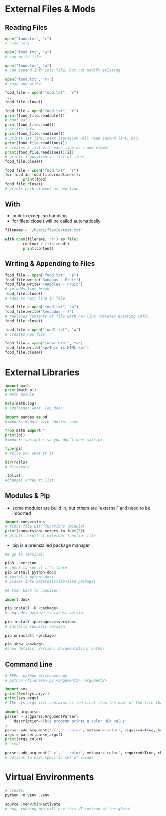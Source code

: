 # External Files & Mods

## Reading Files

```python
open("food.txt", "r")
# read only

open("food.txt", "w")
# can write file

open("food.txt", "a")
# can append info into file, but not modify existing

open("food.txt", "r+")
# read and write
```

```python
food_file = open("food.txt", "r")
...
food_file.close()
```

```python
food_file = open("food.txt", "r")
print(food_file.readable())
# bool val
print(food_file.read())
# prints info
print(food_file.readline())
# prints 1st line, next iteration will read second line, etc.
print(food_file.readlines())
# creates a list with each line as a new elemet
print(food_file.readlines()[i])
# prints i position in list of lines
food_file.close()

food_file = open("food.txt", "r")
for food in food_file.readlines():
		print(food)
food_file.close()
# prints each element as new line
```

## With

- built-in exception handling
- for files: close() will be called automatically

```python
filename = '/Users/flavio/test.txt'

with open(filename, 'r') as file:
		content = file.read()
		print(content)
```

## Writing & Appending to Files

```python
food_file = open("food.txt", "a")
food_file.write("Bananas - Fruit")
food_file.write("\nApples - Fruit")
# \n adds line break
food_file.close()
# adds to next line in file

food_file = open("food.txt", "w")
food_file.write("Avocados - ?")
# replaces contents of file with new line (deletes existing info)
food_file.close()

food_file = open("food1.txt", "w")
# creates new file 

food_file = open("index.html", "w")
food_file.write("<p>This is HTML,<p>")
food_file.close()
```

# External Libraries

```python
import math 
print(math.pi)
# math module

help(math.log)
# explaines what .log does

import pandas as pd
#imports module with shorter name

from math import *
print(pi)
#imports variables so you don't need math.pi

type(pi)
# tells you what it is

dir(rolls)
# directory

.tolist 
#changes array to list
```

## Modules & Pip

- some modules are build in, but others are “external” and need to be imported

```python
import conversions
# finds file with functions (module)
print(conversions.meters_to_feet(5))
# prints result of external function file
```

- pip is a preinstalled package manager

```python
## go to terminal:

pip3 --version
# check to see if it's there
pip install python-docx
# installs python-docx 
# places into externals>lib>site packages

## then back to compiler:

import docx
```

```python
pip install -U <package>
# ungrades package to latest version

pip install <package>==<version>
# installs specific version

pip uninstall <package>

pip show <package>
#show details, version, documentation, author
```

## Command Line

```python
# REPL, python <filename>.py
# python <filename>.py <argument1> <argument2>

import sys
print(len(sys.argv))
print(sys.argv)
# The sys.argv list contains as the first item the name of the file that was run

import argparse
parser = argparse.ArgumentParser(
    description='This program prints a color HEX value'
)
parser.add_argument('-c', '--color', metavar='color', required=True, help='the color to search for')
args = parser.parse_args()
print(args.color) 
# 'red'

parser.add_argument('-c', '--color', metavar='color', required=True, choices={'red','yellow'}, help='the color to search for')
# options to have specific set of values
```

# Virtual Environments

```python
# create:
python -m venv .venv

source .venv/bin/activate
# now, running pip will use this VE instead of the global
```